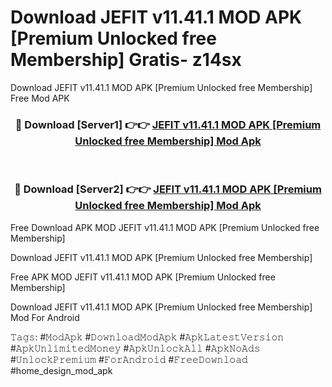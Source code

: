 # Download JEFIT v11.41.1 MOD APK [Premium Unlocked free Membership] Gratis- z14sx
Download JEFIT v11.41.1 MOD APK [Premium Unlocked free Membership] Free Mod APK

<div align="center">
<h3>🔴 Download [Server1] 👉👉 <a href="https://apk-comot.site?title=JEFIT_v11.41.1_MOD_APK_[Premium_Unlocked_free_Membership]">JEFIT v11.41.1 MOD APK [Premium Unlocked free Membership] Mod Apk</a></h3><br>

<h3>🔴 Download [Server2] 👉👉 <a href="https://apk-comot.site?title=JEFIT_v11.41.1_MOD_APK_[Premium_Unlocked_free_Membership]">JEFIT v11.41.1 MOD APK [Premium Unlocked free Membership] Mod Apk</a></h3>
</div>


Free Download APK MOD JEFIT v11.41.1 MOD APK [Premium Unlocked free Membership]

Download JEFIT v11.41.1 MOD APK [Premium Unlocked free Membership] 

Free APK MOD JEFIT v11.41.1 MOD APK [Premium Unlocked free Membership] 

Download JEFIT v11.41.1 MOD APK [Premium Unlocked free Membership] Mod For Android

𝚃𝚊𝚐𝚜: #𝙼𝚘𝚍𝙰𝚙𝚔 #𝙳𝚘𝚠𝚗𝚕𝚘𝚊𝚍𝙼𝚘𝚍𝙰𝚙𝚔 #𝙰𝚙𝚔𝙻𝚊𝚝𝚎𝚜𝚝𝚅𝚎𝚛𝚜𝚒𝚘𝚗 #𝙰𝚙𝚔𝚄𝚗𝚕𝚒𝚖𝚒𝚝𝚎𝚍𝙼𝚘𝚗𝚎𝚢 #𝙰𝚙𝚔𝚄𝚗𝚕𝚘𝚌𝚔𝙰𝚕𝚕 #𝙰𝚙𝚔𝙽𝚘𝙰𝚍𝚜 #𝚄𝚗𝚕𝚘𝚌𝚔𝙿𝚛𝚎𝚖𝚒𝚞𝚖 #𝙵𝚘𝚛𝙰𝚗𝚍𝚛𝚘𝚒𝚍 #𝙵𝚛𝚎𝚎𝙳𝚘𝚠𝚗𝚕𝚘𝚊𝚍 #home_design_mod_apk